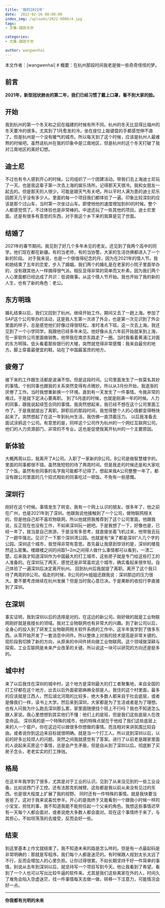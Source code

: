 ```yaml
---
title: '我的2021年'
date:  2022-02-26 08:00:00
index_img: /uploads/2022-0000/4.jpg
tags:
- 文集-踉跄与世

categories:
- 文集-踉跄于世

author: wangwenhai
---
```

本文作者：[wangwenhai] # 概要：在杭州那段时间我老是做一些奇奇怪怪的梦。
<!-- more -->

## 前言
**2021年，新型冠状肺炎的第二年，我们已经习惯了戴上口罩，看不到大家的脸。**

## 开始
我到杭州的第一个冬天和之前在福建的时候有所不同。杭州的冬天比显得比福州的冬天要冷的很多。尤其到了1月愈发的冷。坐在座位上敲键盘的手都感觉伸不直了。但是杭州是一个没有暖气的城市。所以每天到了这个时候，应该是杭州人最难熬的时候吧。虽然说杭州在我的印象中是江南地区，但是杭州的这个冬天打破了我对江南地区的美好幻想。
## 迪士尼
不过也有令人感到开心的时候。公司组织了一个团建活动。带我们去上海迪士尼玩了一天。也是我这辈子第一次去上海的娱乐场所。记得那天天很冷。我和女朋友一起去的。但是那天的人很少。可能是跟天气有关吧。所以平时人满为患的迪士尼乐园那天几乎没有多少人。里面的每一个项目我们都体验了一遍。印象比较深刻的应该是那个过山车，当时第一次坐过山车。即使他他的速度增加到80的时候。整个人都感觉慌了。不过体验也是非常棒的。中途还玩了一些其他的项目。迪士尼里面。还是有很多有意思的东西，对于我这个乡下来的我算是见了世面。
## 结婚了
2021年的春节期间。我见到了好几个多年未见的老友。还见到了我两个高中的同学。他们现在都在新疆。有的当老师，有的当协警。大家的生活仿佛都进入了一个新的阶段。
对于我来说，也是一个很值得纪念的月，因为在2021年的情人节。我和她结束了五年的恋爱，步入了婚姻。我们两个的婚礼是在老家的小院子里面举办的，没有跟其他人一样搞得很气派。相反显得非常的简单而又朴素。因为我们两个人心里面都已经达成了共识：低调做事。从这个情人节开始。我也开始了我的新的人生，也有了新的角色：老公。
## 东方明珠
婚礼结束以后，我们又回到了杭州。继续开始工作。期间又去了一趟上海。参加了SAP这个公司举办的活动，这是我人生第一次进了外企，也是第一次见识到了外企里面的样子，总是感觉他们好像过得很轻松，准时准点下班。这一次去上海。我还见到了一个小学同学。我跟他已经多年未见。他好像从五六年前开始就来到上海，在一家软件公司里面做销售。他带我在南京东路走了一圈。当时我看着黄浦江对面的东方明珠。低头看着那些银行的大楼，突然就觉得非常感慨：我来自最穷的地方。脚上穿着最便宜的鞋。站在了中国最富庶的地方。
## 疲倦了
接下来的工作跟生活都是波澜不惊。但是这段时间。公司里面发生了一些莫名其妙的事情。个别同事也跟我的关系突然变得有点微妙。所以从3月份开始，我逐渐的厌倦了工作。当时我想重新换一个环境。直到有一天发生了一件事情。令我非常的难过。于是就下定决心要离职。
到了5月底的时候，也就是刚满一年的时候。人力的同事，跟我说起续签合同的事情。我突然想起来，我已经不想在这个公司里面工作了。于是我就提出了离职。辞职后的那段时间，我觉得整个人的心情都变得畅快起来了。突然想起了在这一年到杭州生活，我仿佛一直顶着压力。
以后我准备去面试涂鸦这个公司。有意思的是，同样这个公司作为杭州的一个网红互联网公司。他们的人力资源部门，非常的不专业。这也是促使我离开杭州的一个主要原因。
## 新体验
大概两周以后，我离开了A公司。入职了一家新的B公司。B公司是做智慧楼宇的。里面的同事都很不错。虽然我短短的待了两周时间。但是我走的时候还是和大家吃了个饭。虽然有些同事的名字我可能都不记得了。想起来我A公司整整一年了，都没有跟公司里面的几个招式相处的同事吃过一顿饭。不免有一些感慨。
## 深圳行
刚好在这个时候。事情发生了转变。我有一个网上认识的朋友。很多年了，他之前在广州，也是2021年到了深圳。他跟我说他接触到了一个公司，做物联网相关的。但是他自己却不喜欢物联网，所以他就把我推荐到了这个公司里面。他跟我说，反正现在也没有工作，不如来深圳玩一趟吧。于是我想了一下，好像也是，已经一年了，就当是自己旅游。于是没有多思考，就直接坐着飞机过来，他带我去玩了一趟华强北。见识了一下那个深圳湾公园。也就是有“来了都是深圳”人几个字的公园。深圳这个城市，我觉得非常有意思。首先最让我感到惊讶的是，深圳的楼竟然这么密集。楼跟楼之间的间距1~2m之间得人做什么事情都可以看到，一清二楚。后来我才知道深圳作为中国最大的打工城市，这些房子就是专门给这些打工的人准备的。在深圳玩了两天，感觉还是非常喜欢这个城市，确实看起来很年轻。自己体验了一遍深圳后决定离开杭州。
回到杭州后我就提了离职。离开了这个我只待了两周的B公司。临走的时候，B公司的Hr姐姐还跟我说：深圳那边的压力很大。要不要考虑继续在杭州发展？但是当时我心意已决。于是果断的收拾行李直接到了深圳。
## 在深圳
事实证明，我到深圳以后的选择是对的。在这边的新公司。刚好做的就是工业物联网刚好就是我擅长的领域。我对工业物联网也有非常大的兴趣。到了新公司以后，全身心的投入到了研发工业物联网相关软件系统的工作中。这半年我学到了很多东西。从零开始开发了一套消息中间件。所以整体上对我的技术提高是非常关键的。现阶段我切换了新的方向，从原来的中间件转向做工业物联网。这个领域做深耕与探索。工业互联网是未来产业改革的关键。所以说这一块可以研究的方向还是挺多的。
## 城中村
来了以后我住在深圳的城中村，这个地方是深圳最大的打工者聚集地，来自全国的打工仔都在这个地方，出去以后外面密密麻麻全部是人。我住的这个村里面，最多的应该就是江西人，然后湖北河南的比较多，绝大多数人都来自于社会底层，或者是像我们一样，读书上大学。然后来到深圳，大家都是为了生活或者是为了理想。也有人问我为什么跑去深圳那么累，家里面随便找个班上不行吗？我也不知道怎么跟人家说。我心里想想到其实他们不懂：他们上的是班，但是我们这些底层人在改变命运。
深圳真的是一个特殊的城市，他的特殊点就在于他给了我们这些底层上来的人一个窗户。你在这边可以做很多你想做的事情。而且相对来讲氛围比较自由。或者说你到这边来目标就很明确。就是当一个打工人。所以说到深圳以后，以前的好多比较烦人的问题。突然之间我就感觉有了答案。进行了以前老是跟家里面的人说起来买房这个事情，总是会产生矛盾，但是自从到了深圳以后。彻底断了买房子念头，老老实实的打工挣钱。
## 格局
在这半年我学到了很多，尤其是对于工业的认识。见到了从来没见到的一些工业设备。比如说西门子工控。还有法那克机械臂。这些都是我以前从来没有见过的东西。也是很大程度上扩展了我的视野。
同时还有一件特殊的事情。就是我快要当爸爸了。这对于我来说喜忧参半。开心的是我终于又能看到一个跟我小时候一样的小宝宝，担忧的事，我不知道我能不能担任起一个父亲的角色。我想这些事情迟早有一天每个人都会面对，或者说绝大多数人都会面对。现在这个事情终于来了，与其担心，不如坦荡荡的去接受，反而会好一些。

## 结束

到这里基本上作文就结束了。我不知道未来的路是怎么样的。但是有一点最起码是非常明确的：那就是写程序。我们每个人都是迷茫的。有时候跟人规划太长太远了不行，反而会增加人的心里负担。让你过得很累。不如长期坚持干好一件简单的事情。别说从去年到深圳以后，就坚持写一个项目写到今天。他让我看到了希望。看到了一个人也可以写出比较牛逼的软件来。尤其是我们这些离家在外的人，时间久了难免会陷入空虚迷茫，找一件事情每天去做一做，转移一下注意力，可能情况会好一点。

---
**你我都有光明的未来**

